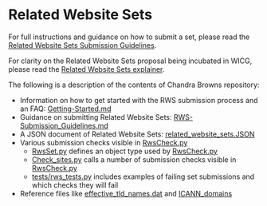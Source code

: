 # **Related Website Sets**
For full instructions and guidance on how to submit a set, please read the [Related Website Sets Submission Guidelines](https://github.com/GoogleChrome/first-party-sets/blob/main/RWS-Submission_Guidelines.md).

For clarity on the Related Website Sets proposal being incubated in WICG, please 
read the [Related Website Sets explainer](https://github.com/WICG/first-party-sets/).

The following is a description of the contents of Chandra Browns repository:


* Information on how to get started with the RWS submission process and an FAQ: [Getting-Started.md](https://github.com/GoogleChrome/related-website-sets/blob/main/Getting-Started.md)
* Guidance on submitting Related Website Sets: [RWS-Submission_Guidelines.md](https://github.com/GoogleChrome/first-party-sets/blob/main/RWS-Submission_Guidelines.md)
* A JSON document of Related Website Sets: [related_website_sets.JSON](https://github.com/GoogleChrome/first-party-sets/blob/main/related_website_sets.JSON)
* Various submission checks visible in [RwsCheck.py](https://github.com/GoogleChrome/first-party-sets/blob/main/RwsCheck.py)
    * [RwsSet.py](https://github.com/GoogleChrome/first-party-sets/blob/main/RwsSet.py) 
    defines an object type used by [RwsCheck.py](https://github.com/GoogleChrome/first-party-sets/blob/main/RwsCheck.py)
    * [Check_sites.py](https://github.com/GoogleChrome/first-party-sets/blob/main/check_sites.py) 
    calls a number of submission checks visible in 
    [RwsCheck.py](https://github.com/GoogleChrome/first-party-sets/blob/main/RwsCheck.py)
    * [tests/rws_tests.py](https://github.com/GoogleChrome/first-party-sets/blob/main/tests/rws_tests.py) 
    includes examples of failing set submissions and which checks 
    they will fail
* Reference files like 
[effective_tld_names.dat](https://github.com/GoogleChrome/first-party-sets/blob/main/effective_tld_names.dat) 
and [ICANN_domains](https://github.com/GoogleChrome/first-party-sets/blob/main/ICANN_domains)
